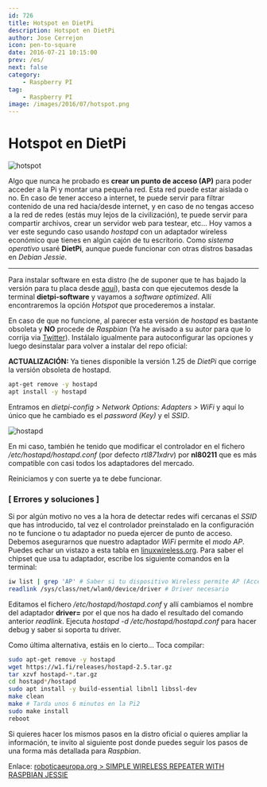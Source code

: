 ```yaml
---
id: 726
title: Hotspot en DietPi
description: Hotspot en DietPi
author: Jose Cerrejon
icon: pen-to-square
date: 2016-07-21 10:15:00
prev: /es/
next: false
category:
    - Raspberry PI
tag:
    - Raspberry PI
image: /images/2016/07/hotspot.png
---
```


# Hotspot en DietPi

![hotspot](/images/2016/07/hotspot.png)

Algo que nunca he probado es **crear un punto de acceso (AP)** para poder acceder a la Pi y montar una pequeña red. Esta red puede estar aislada o no. En caso de tener acceso a internet, te puede servir para filtrar contenido de una red hacia/desde internet, y en caso de no tengas acceso a la red de redes (estás muy lejos de la civilización), te puede servir para compartir archivos, crear un servidor web para testear, etc... Hoy vamos a ver este segundo caso usando _hostapd_ con un adaptador wireless económico que tienes en algún cajón de tu escritorio. Como _sistema operativo_ usaré **DietPi**, aunque puede funcionar con otras distros basadas en _Debian Jessie_.

---

Para instalar software en esta distro (he de suponer que te has bajado la versión para tu placa desde [aquí](https://dietpi.com/)), basta con que ejecutemos desde la terminal **dietpi-software** y vayamos a _software optimized_. Allí encontraremos la opción _Hotspot_ que procederemos a instalar.

En caso de que no funcione, al parecer esta versión de _hostapd_ es bastante obsoleta y **NO** procede de _Raspbian_ (Ya he avisado a su autor para que lo corrija via [Twitter](https://twitter.com/ulysess10/status/755765571640328192)). Instálalo igualmente para autoconfigurar las opciones y luego desinstalar para volver a instalar del repo oficial:

**ACTUALIZACIÓN:** Ya tienes disponible la versión 1.25 de _DietPi_ que corrige la versión obsoleta de hostapd.

```bash
apt-get remove -y hostapd
apt install -y hostapd
```

Entramos en _dietpi-config > Network Options: Adapters > WiFi_ y aquí lo único que he cambiado es el _password (Key)_ y el _SSID_.

![hostapd](/images/2016/07/hostapd_conf.png)

En mi caso, también he tenido que modificar el controlador en el fichero _/etc/hostapd/hostapd.conf_ (por defecto _rtl871xdrv_) por **nl80211** que es más compatible con casi todos los adaptadores del mercado.

Reiniciamos y con suerte ya te debe funcionar.

### [ Errores y soluciones ]

Si por algún motivo no ves a la hora de detectar redes wifi cercanas el _SSID_ que has introducido, tal vez el controlador preinstalado en la configuración no te funcione o tu adaptador no pueda ejercer de punto de acceso. Debemos asegurarnos que nuestro adaptador _WiFi_ permite el _modo AP_. Puedes echar un vistazo a esta tabla en [linuxwireless.org](https://linuxwireless.org/en/users/Drivers/). Para saber el chipset que usa tu adaptador, escribe los siguiente comandos en la terminal:

```bash
iw list | grep 'AP' # Saber si tu dispositivo Wireless permite AP (Access Point)
readlink /sys/class/net/wlan0/device/driver # Driver necesario
```

Editamos el fichero _/etc/hostapd/hostapd.conf_ y allí cambiamos el nombre del adaptador **driver=** por el que nos ha dado el resultado del comando anterior _readlink_. Ejecuta _hostapd -d /etc/hostapd/hostapd.conf_ para hacer debug y saber si soporta tu driver.

Como última alternativa, estáis en lo cierto... Toca compilar:

```bash
sudo apt-get remove -y hostapd
wget https://w1.fi/releases/hostapd-2.5.tar.gz
tar xzvf hostapd-*.tar.gz
cd hostapd*/hostapd
sudo apt install -y build-essential libnl1 libssl-dev
make clean
make # Tarda unos 6 minutos en la Pi2
sudo make install
reboot
```

Si quieres hacer los mismos pasos en la distro oficial o quieres ampliar la información, te invito al siguiente post donde puedes seguir los pasos de una forma más detallada para _Raspbian_.

Enlace: [roboticaeuropa.org > SIMPLE WIRELESS REPEATER WITH RASPBIAN JESSIE](https://roboticaeuropa.org/meetup/simple-wireless-repeater-raspbian-jessie)
